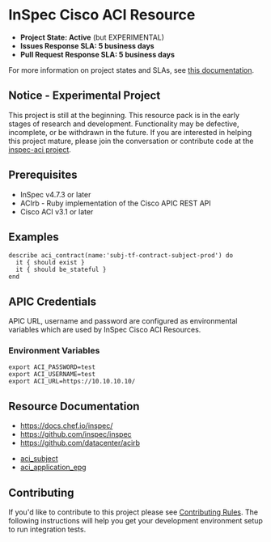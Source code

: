 # InSpec Cisco ACI Resource

* **Project State: Active** (but EXPERIMENTAL)
* **Issues Response SLA: 5 business days**
* **Pull Request Response SLA: 5 business days**

For more information on project states and SLAs, see [this documentation](https://github.com/chef/chef-oss-practices/blob/master/repo-management/repo-states.md).


## Notice - Experimental Project

This project is still at the beginning. This resource pack is in the early stages of research and development. Functionality may be defective, incomplete, or be withdrawn in the future. If you are interested in helping this project mature, please join the conversation or contribute code at the [inspec-aci project](https://github.com/maty0609/inspec-aci).

## Prerequisites

* InSpec v4.7.3 or later
* ACIrb - Ruby implementation of the Cisco APIC REST API
* Cisco ACI v3.1 or later

## Examples

```
describe aci_contract(name:'subj-tf-contract-subject-prod') do
  it { should exist }
  it { should be_stateful }
end
```

## APIC Credentials
APIC URL, username and password are configured as environmental variables which are used by InSpec Cisco ACI Resources.

### Environment Variables
```
export ACI_PASSWORD=test
export ACI_USERNAME=test
export ACI_URL=https://10.10.10.10/
```

## Resource Documentation
* https://docs.chef.io/inspec/
* https://github.com/inspec/inspec
* https://github.com/datacenter/acirb


- [aci_subject](doc/resources/aci_subject.md)
- [aci_application_epg](doc/resources/aci_application_epg.md)


## Contributing

If you'd like to contribute to this project please see [Contributing
Rules](CONTRIBUTING.md). The following instructions will help you get your
development environment setup to run integration tests.

